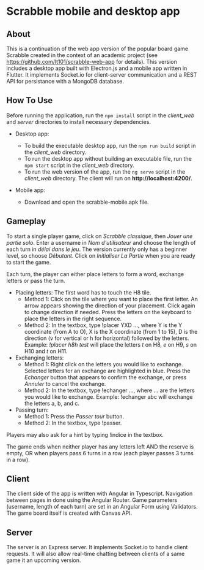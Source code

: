 # Scrabble mobile and desktop app

## About
This is a continuation of the web app version of the popular board game Scrabble created in the context of an academic project (see https://github.com/lt101/scrabble-web-app for details). This version includes a desktop app built with Electron.js and a mobile app written in Flutter. It implements Socket.io for client-server communication and a REST API for persistance with a MongoDB database.

## How To Use
Before running the application, run the `npm install` script in the *client_web* and *server* directories to install necessary dependencies.

- Desktop app:
    - To build the executable desktop app, run the `npm run build` script in the *client_web* directory. 
    - To run the desktop app without building an executable file, run the `npm start` script in the *client_web* directory.
    - To run the web version of the app, run the `ng serve` script in the *client_web* directory. The client will run on **http://localhost:4200/**.
    
- Mobile app:
    - Download and open the scrabble-mobile.apk file.

## Gameplay
To start a single player game, click on *Scrabble classique*, then *Jouer une partie solo*. Enter a username in *Nom d'utilisateur* and choose the length of each turn in *délai dans le jeu*. The version currently only has a beginner level, so choose *Débutant*. Click on *Initialiser La Partie* when you are ready to start the game.

Each turn, the player can either place letters to form a word, exchange letters or pass the turn.
- Placing letters: The first word has to touch the H8 tile.
    - Method 1: Click on the tile where you want to place the first letter. An arrow appears showing the direction of your placement. Click again to change direction if needed. Press the letters on the keyboard to place the letters in the right sequence.
    - Method 2: In the textbox, type !placer YXD ..., where Y is the Y coordinate (from A to O), X is the X coordinate (from 1 to 15), D is the direction (v for vertical or h for horizontal) followed by the letters. Example: *!placer h8h test* will place the letters *t* on H8, *e* on H9, *s* on H10 and *t* on H11.
- Exchanging letters: 
    - Method 1: Right click on the letters you would like to exchange. Selected letters for an exchange are highlighted in blue. Press the *Echanger* button that appears to confirm the exchange, or press *Annuler* to cancel the exchange. 
    - Method 2: In the textbox, type !echanger ..., where ... are the letters you would like to exchange. Example: !echanger abc will exchange the letters a, b, and c.
- Passing turn:
    - Method 1: Press the *Passer tour* button.
    - Method 2: In the textbox, type !passer.

Players may also ask for a hint by typing !indice in the textbox. 

The game ends when neither player has any letters left AND the reserve is empty, OR when players pass 6 turns in a row (each player passes 3 turns in a row).

## Client
The client side of the app is written with Angular in Typescript. Navigation between pages in done using the Angular Router. Game parameters (username, length of each turn) are set in an Angular Form using Validators. The game board itself is created with Canvas API.

## Server
The server is an Express server. It implements Socket.io to handle client requests. It will also allow real-time chatting between clients of a same game it an upcoming version.

